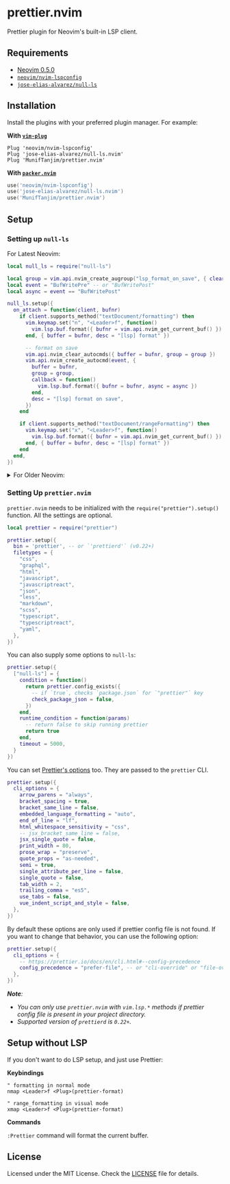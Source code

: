 # prettier.nvim

Prettier plugin for Neovim's built-in LSP client.

## Requirements

- [Neovim 0.5.0](https://github.com/neovim/neovim/releases/tag/v0.5.0)
- [`neovim/nvim-lspconfig`](https://github.com/neovim/nvim-lspconfig)
- [`jose-elias-alvarez/null-ls`](https://github.com/jose-elias-alvarez/null-ls.nvim)

## Installation

Install the plugins with your preferred plugin manager. For example:

**With [`vim-plug`](https://github.com/junegunn/vim-plug)**

```vim
Plug 'neovim/nvim-lspconfig'
Plug 'jose-elias-alvarez/null-ls.nvim'
Plug 'MunifTanjim/prettier.nvim'
```

**With [`packer.nvim`](https://github.com/wbthomason/packer.nvim)**

```lua
use('neovim/nvim-lspconfig')
use('jose-elias-alvarez/null-ls.nvim')
use('MunifTanjim/prettier.nvim')
```

## Setup

### Setting up `null-ls`

For Latest Neovim:

```lua
local null_ls = require("null-ls")

local group = vim.api.nvim_create_augroup("lsp_format_on_save", { clear = false })
local event = "BufWritePre" -- or "BufWritePost"
local async = event == "BufWritePost"

null_ls.setup({
  on_attach = function(client, bufnr)
    if client.supports_method("textDocument/formatting") then
      vim.keymap.set("n", "<Leader>f", function()
        vim.lsp.buf.format({ bufnr = vim.api.nvim_get_current_buf() })
      end, { buffer = bufnr, desc = "[lsp] format" })

      -- format on save
      vim.api.nvim_clear_autocmds({ buffer = bufnr, group = group })
      vim.api.nvim_create_autocmd(event, {
        buffer = bufnr,
        group = group,
        callback = function()
          vim.lsp.buf.format({ bufnr = bufnr, async = async })
        end,
        desc = "[lsp] format on save",
      })
    end

    if client.supports_method("textDocument/rangeFormatting") then
      vim.keymap.set("x", "<Leader>f", function()
        vim.lsp.buf.format({ bufnr = vim.api.nvim_get_current_buf() })
      end, { buffer = bufnr, desc = "[lsp] format" })
    end
  end,
})
```

<details>
<summary>For Older Neovim:</summary>

```lua
local null_ls = require("null-ls")

null_ls.setup({
  on_attach = function(client, bufnr)
    if client.resolved_capabilities.document_formatting then
      vim.cmd("nnoremap <silent><buffer> <Leader>f :lua vim.lsp.buf.formatting()<CR>")

      -- format on save
      vim.cmd("autocmd BufWritePost <buffer> lua vim.lsp.buf.formatting()")
    end

    if client.resolved_capabilities.document_range_formatting then
      vim.cmd("xnoremap <silent><buffer> <Leader>f :lua vim.lsp.buf.range_formatting({})<CR>")
    end
  end,
})
```
</details>

### Setting Up `prettier.nvim`

`prettier.nvim` needs to be initialized with the `require("prettier").setup()` function.
All the settings are optional.

```lua
local prettier = require("prettier")

prettier.setup({
  bin = 'prettier', -- or `'prettierd'` (v0.22+)
  filetypes = {
    "css",
    "graphql",
    "html",
    "javascript",
    "javascriptreact",
    "json",
    "less",
    "markdown",
    "scss",
    "typescript",
    "typescriptreact",
    "yaml",
  },
})
```

You can also supply some options to `null-ls`:

```lua
prettier.setup({
  ["null-ls"] = {
    condition = function()
      return prettier.config_exists({
        -- if `true`, checks `package.json` for `"prettier"` key
        check_package_json = false,
      })
    end,
    runtime_condition = function(params)
      -- return false to skip running prettier
      return true
    end,
    timeout = 5000,
  }
})
```

You can set [Prettier's options](https://prettier.io/docs/en/options.html) too.
They are passed to the `prettier` CLI.

```lua
prettier.setup({
  cli_options = {
    arrow_parens = "always",
    bracket_spacing = true,
    bracket_same_line = false,
    embedded_language_formatting = "auto",
    end_of_line = "lf",
    html_whitespace_sensitivity = "css",
    -- jsx_bracket_same_line = false,
    jsx_single_quote = false,
    print_width = 80,
    prose_wrap = "preserve",
    quote_props = "as-needed",
    semi = true,
    single_attribute_per_line = false,
    single_quote = false,
    tab_width = 2,
    trailing_comma = "es5",
    use_tabs = false,
    vue_indent_script_and_style = false,
  },
})
```

By default these options are only used if prettier config file is not found.
If you want to change that behavior, you can use the following option:

```lua
prettier.setup({
  cli_options = {
    -- https://prettier.io/docs/en/cli.html#--config-precedence
    config_precedence = "prefer-file", -- or "cli-override" or "file-override"
  },
})
```

_**Note**:_
  - _You can only use `prettier.nvim` with `vim.lsp.*` methods if prettier config file is present in your project directory._
  - _Supported version of `prettierd` is `0.22+`._

## Setup without LSP

If you don't want to do LSP setup, and just use Prettier:

**Keybindings**

```vim
" formatting in normal mode
nmap <Leader>f <Plug>(prettier-format)

" range_formatting in visual mode
xmap <Leader>f <Plug>(prettier-format)
```

**Commands**

`:Prettier` command will format the current buffer.

## License

Licensed under the MIT License. Check the [LICENSE](./LICENSE) file for details.

